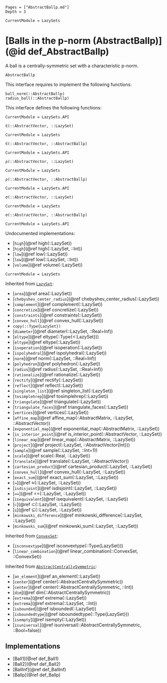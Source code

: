 ```@contents
Pages = ["AbstractBallp.md"]
Depth = 3
```

```@meta
CurrentModule = LazySets
```

# [Balls in the p-norm (AbstractBallp)](@id def_AbstractBallp)

A ball is a centrally-symmetric set with a characteristic p-norm.

```@docs
AbstractBallp
```

This interface requires to implement the following functions:

```@docs
ball_norm(::AbstractBallp)
radius_ball(::AbstractBallp)
```

This interface defines the following functions:

```@meta
CurrentModule = LazySets.API
```
```@docs; canonical=false
∈(::AbstractVector, ::LazySet)
```
```@meta
CurrentModule = LazySets
```
```@docs
∈(::AbstractVector, ::AbstractBallp)
```
```@meta
CurrentModule = LazySets.API
```
```@docs; canonical=false
ρ(::AbstractVector, ::LazySet)
```
```@meta
CurrentModule = LazySets
```
```@docs
ρ(::AbstractVector, ::AbstractBallp)
```
```@meta
CurrentModule = LazySets.API
```
```@docs; canonical=false
σ(::AbstractVector, ::LazySet)
```
```@meta
CurrentModule = LazySets
```
```@docs
σ(::AbstractVector, ::AbstractBallp)
```

```@meta
CurrentModule = LazySets.API
```

Undocumented implementations:

* [`high`](@ref high(::LazySet))
* [`high`](@ref high(::LazySet, ::Int))
* [`low`](@ref low(::LazySet))
* [`low`](@ref low(::LazySet, ::Int))
* [`volume`](@ref volume(::LazySet))

```@meta
CurrentModule = LazySets
```

Inherited from [`LazySet`](@ref):
* [`area`](@ref area(::LazySet))
* [`chebyshev_center_radius`](@ref chebyshev_center_radius(::LazySet))
* [`complement`](@ref complement(::LazySet))
* [`concretize`](@ref concretize(::LazySet))
* [`constraints`](@ref constraints(::LazySet))
* [`convex_hull`](@ref convex_hull(::LazySet))
* `copy(::Type{LazySet})`
* [`diameter`](@ref diameter(::LazySet, ::Real=Inf))
* [`eltype`](@ref eltype(::Type{<:LazySet}))
* [`eltype`](@ref eltype(::LazySet))
* [`isoperation`](@ref isoperation(::LazySet))
* [`ispolyhedral`](@ref ispolyhedral(::LazySet))
* [`norm`](@ref norm(::LazySet, ::Real=Inf))
* [`polyhedron`](@ref polyhedron(::LazySet))
* [`radius`](@ref radius(::LazySet, ::Real=Inf))
* [`rationalize`](@ref rationalize(::LazySet))
* [`rectify`](@ref rectify(::LazySet))
* [`reflect`](@ref reflect(::LazySet))
* [`singleton_list`](@ref singleton_list(::LazySet))
* [`tosimplehrep`](@ref tosimplehrep(::LazySet))
* [`triangulate`](@ref triangulate(::LazySet))
* [`triangulate_faces`](@ref triangulate_faces(::LazySet))
* [`vertices`](@ref vertices(::LazySet))
* [`affine_map`](@ref affine_map(::AbstractMatrix, ::LazySet, ::AbstractVector))
* [`exponential_map`](@ref exponential_map(::AbstractMatrix, ::LazySet))
* [`is_interior_point`](@ref is_interior_point(::AbstractVector, ::LazySet))
* [`linear_map`](@ref linear_map(::AbstractMatrix, ::LazySet))
* [`project`](@ref project(::LazySet, ::AbstractVector{Int}))
* [`sample`](@ref sample(::LazySet, ::Int=1))
* [`scale`](@ref scale(::Real, ::LazySet))
* [`translate`](@ref translate(::LazySet, ::AbstractVector))
* [`cartesian_product`](@ref cartesian_product(::LazySet, ::LazySet))
* [`convex_hull`](@ref convex_hull(::LazySet, ::LazySet))
* [`exact_sum`](@ref exact_sum(::LazySet, ::LazySet))
* [`≈`](@ref ≈(::LazySet, ::LazySet))
* [`isdisjoint`](@ref isdisjoint(::LazySet, ::LazySet))
* [`==`](@ref ==(::LazySet, ::LazySet))
* [`isequivalent`](@ref isequivalent(::LazySet, ::LazySet))
* [`⊂`](@ref ⊂(::LazySet, ::LazySet))
* [`⊆`](@ref ⊆(::LazySet, ::LazySet))
* [`minkowski_difference`](@ref minkowski_difference(::LazySet, ::LazySet))
* [`minkowski_sum`](@ref minkowski_sum(::LazySet, ::LazySet))

Inherited from [`ConvexSet`](@ref):
* [`isconvextype`](@ref isconvextype(::Type{LazySet}))
* [`linear_combination`](@ref linear_combination(::ConvexSet, ::ConvexSet))

Inherited from [`AbstractCentrallySymmetric`](@ref):
* [`an_element`](@ref an_element(::LazySet))
* [`center`](@ref center(::AbstractCentrallySymmetric))
* [`center`](@ref center(::AbstractCentrallySymmetric, ::Int))
* [`dim`](@ref dim(::AbstractCentrallySymmetric))
* [`extrema`](@ref extrema(::LazySet))
* [`extrema`](@ref extrema(::LazySet, ::Int))
* [`isbounded`](@ref isbounded(::LazySet))
* [`isboundedtype`](@ref isboundedtype(::Type{LazySet}))
* [`isempty`](@ref isempty(::LazySet))
* [`isuniversal`](@ref isuniversal(::AbstractCentrallySymmetric, ::Bool=false))

## Implementations

* [Ball1](@ref def_Ball1)
* [Ball2](@ref def_Ball2)
* [BallInf](@ref def_BallInf)
* [Ballp](@ref def_Ballp)
